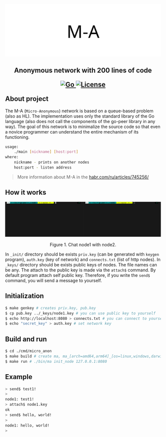 <img src="_images/ma_logo.png" alt="ma_logo.png"/>

<h2>
	<p align="center">
    	<strong>
        	Anonymous network with 200 lines of code
   		</strong>
	</p>
	<p align="center">
        <a href="https://github.com/topics/golang">
        	<img src="https://img.shields.io/github/go-mod/go-version/number571/go-peer" alt="Go" />
		</a>
        <a href="https://github.com/number571/go-peer/blob/master/LICENSE">
        	<img src="https://img.shields.io/github/license/number571/go-peer.svg" alt="License" />
		</a>
	</p>
	About project
</h2>

The M-A (`Micro-Anonymous`) network is based on a queue-based problem (also as HL). The implementation uses only the standard library of the Go language (also does not call the components of the go-peer library in any way).
The goal of this network is to minimalize the source code so that even a novice programmer can understand the entire mechanism of its functioning.

```bash
usage: 
    ./main [nickname] [host:port]
where:
    nickname - prints on another nodes
    host:port - listen address
```

> More information about M-A in the [habr.com/ru/articles/745256/](https://habr.com/ru/articles/745256/ "Habr M-A")

## How it works

<p align="center"><img src="_images/ma_chat.gif" alt="ma_chat.gif"/></p>
<p align="center">Figure 1. Chat node1 with node2.</p>

In `_init/` directory should be exists `priv.key` (can be generated with `keygen` program), `auth.key` (key of network) and `connects.txt` (list of http nodes).
In `_keys/` directory should be exists public keys of nodes. The file names can be any. The attach to the public key is made via the `attach$` command.
By default program attach self public key. Therefore, if you write the `send$` command, you will send a message to yourself.

## Initialization

```bash
$ make genkey # creates priv.key, pub.key
$ cp pub.key ../_keys/node1.key # you can use public key to yourself
$ echo http://localhost:8080 > connects.txt # you can connect to yourself
$ echo "secret_key" > auth.key # set network key
```

## Build and run

```bash
$ cd ./cmd/micro_anon
$ make build # create ma, ma_[arch=amd64,arm64]_[os=linux,windows,darwin] and copy to ./bin
$ make run # ./bin/ma init_node 127.0.0.1:8080
```

## Example

```bash
> send$ test1!
>
node1: test1!
> attach$ node1.key
ok
> send$ hello, world!
> 
node1: hello, world!
>
```
